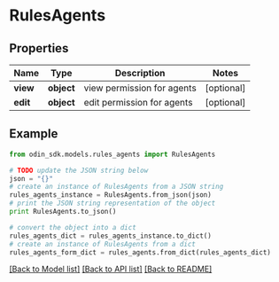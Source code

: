 # RulesAgents


## Properties

Name | Type | Description | Notes
------------ | ------------- | ------------- | -------------
**view** | **object** | view permission for agents | [optional] 
**edit** | **object** | edit permission for agents | [optional] 

## Example

```python
from odin_sdk.models.rules_agents import RulesAgents

# TODO update the JSON string below
json = "{}"
# create an instance of RulesAgents from a JSON string
rules_agents_instance = RulesAgents.from_json(json)
# print the JSON string representation of the object
print RulesAgents.to_json()

# convert the object into a dict
rules_agents_dict = rules_agents_instance.to_dict()
# create an instance of RulesAgents from a dict
rules_agents_form_dict = rules_agents.from_dict(rules_agents_dict)
```
[[Back to Model list]](../README.md#documentation-for-models) [[Back to API list]](../README.md#documentation-for-api-endpoints) [[Back to README]](../README.md)


